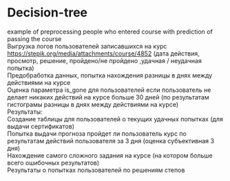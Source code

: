 # Decision-tree
example of preprocessing people who entered course with prediction of passing the course <br>
Выгрузка логов пользователей записавшихся на курс https://stepik.org/media/attachments/course/4852 (дата действия, просмотр, решение, пройдено/не пройдено ,удачная / неудачная попытка) <br>
Предобработка данных, попытка нахождения разницы в днях между действиями на курсе <br>
Оценка параметра is_gone для пользователей если пользователь не делает никаких действий на курсе больше 30 дней (по результатам гистограмы разницы в днях между действиями на курсе) <br>
Результаты: <br>
Создание таблицы для пользователей о текущих удачных попытках (для выдачи сертификатов) <br>
Попытка выдачи прогноза пройдет ли пользователь курс по результатам действий пользователя за 3 дня (оценка субъективная 3 дня) <br>
Нахождение самого сложного задания на курсе (на котором больше всего ошибочных результатов) <br>
Результаты о попытках пользователей по решениям степов <br>
